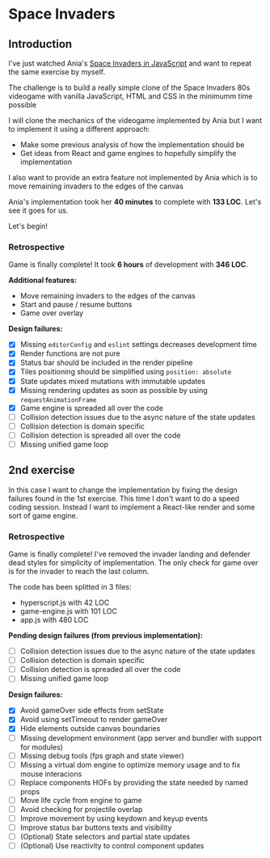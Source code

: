 # Space Invaders

## Introduction

I've just watched Ania's [Space Invaders in JavaScript](https://www.youtube.com/watch?v=3Nz4Yp7Y_uA)
and want to repeat the same exercise by myself.

The challenge is to build a really simple clone of the Space Invaders 80s
videogame with vanilla JavaScript, HTML and CSS in the minimumm time possible

I will clone the mechanics of the videogame implemented by Ania but I want to
implement it using a different approach:

- Make some previous analysis of how the implementation should be
- Get ideas from React and game engines to hopefully simplify the implementation

I also want to provide an extra feature not implemented by Ania which is to move
remaining invaders to the edges of the canvas

Ania's implementation took her **40 minutes** to complete with **133 LOC**.
Let's see it goes for us.

Let's begin!

### Retrospective

Game is finally complete! It took **6 hours** of development with **346 LOC**.

**Additional features:**

- Move remaining invaders to the edges of the canvas
- Start and pause / resume buttons
- Game over overlay

**Design failures:**

- [x] Missing `editorConfig` and `eslint` settings decreases development time
- [x] Render functions are not pure
- [x] Status bar should be included in the render pipeline
- [x] Tiles positioning should be simplified using `position: absolute`
- [x] State updates mixed mutations with immutable updates
- [x] Missing rendering updates as soon as possible by using `requestAnimationFrame`
- [x] Game engine is spreaded all over the code
- [ ] Collision detection issues due to the async nature of the state updates
- [ ] Collision detection is domain specific
- [ ] Collision detection is spreaded all over the code
- [ ] Missing unified game loop

## 2nd exercise

In this case I want to change the implementation by fixing the design failures
found in the 1st exercise. This time I don't want to do a speed coding session.
Instead I want to implement a React-like render and some sort of game engine.

### Retrospective

Game is finally complete! I've removed the invader landing and defender dead
styles for simplicity of implementation. The only check for game over is for the
invader to reach the last column.

The code has been splitted in 3 files:

- hyperscript.js with 42 LOC
- game-engine.js with 101 LOC
- app.js with 480 LOC

**Pending design failures (from previous implementation):**

- [ ] Collision detection issues due to the async nature of the state updates
- [ ] Collision detection is domain specific
- [ ] Collision detection is spreaded all over the code
- [ ] Missing unified game loop

**Design failures:**

- [x] Avoid gameOver side effects from setState
- [x] Avoid using setTimeout to render gameOver
- [x] Hide elements outside canvas boundaries
- [ ] Missing development environment (app server and bundler with support for modules)
- [ ] Missing debug tools (fps graph and state viewer)
- [ ] Missing a virtual dom engine to optimize memory usage and to fix mouse interacions
- [ ] Replace components HOFs by providing the state needed by named props
- [ ] Move life cycle from engine to game
- [ ] Avoid checking for projectile overlap
- [ ] Improve movement by using keydown and keyup events
- [ ] Improve status bar buttons texts and visibility
- [ ] (Optional) State selectors and partial state updates
- [ ] (Optional) Use reactivity to control component updates
